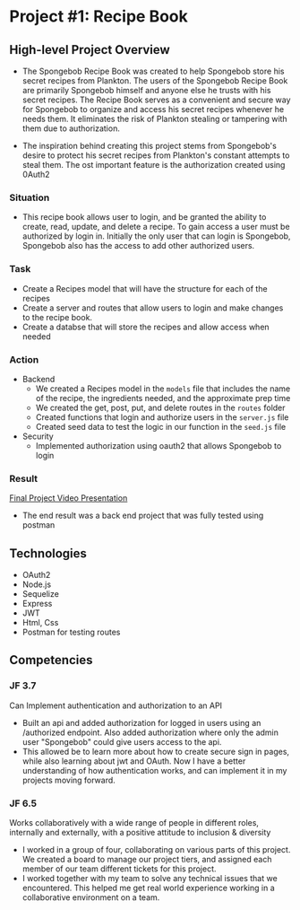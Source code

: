 # Project #1: Recipe Book

## High-level Project Overview

- The Spongebob Recipe Book was created to help Spongebob store his secret recipes from Plankton. The users of the Spongebob Recipe Book are primarily Spongebob himself and anyone else he trusts with his secret recipes. The Recipe Book serves as a convenient and secure way for Spongebob to organize and access his secret recipes whenever he needs them. It eliminates the risk of Plankton stealing or tampering with them due to authorization.

- The inspiration behind creating this project stems from Spongebob's desire to protect his secret recipes from Plankton's constant attempts to steal them. The ost important feature is the authorization created using 0Auth2

### Situation

- This recipe book allows user to login, and be granted the ability to create, read, update, and delete a recipe. To gain access a user must be authorized by login in. Initially the only user that can login is Spongebob, Spongebob also has the access to add other authorized users.

### Task

- Create a Recipes model that will have the structure for each of the recipes
- Create a server and routes that allow users to login and make changes to the recipe book.
- Create a databse that will store the recipes and allow access when needed

### Action

- Backend
  - We created a Recipes model in the `models` file that includes the name of the recipe, the ingredients needed, and the approximate prep time
  - We created the get, post, put, and delete routes in the `routes` folder
  - Created functions that login and authorize users in the `server.js` file
  - Created seed data to test the logic in our function in the `seed.js` file
- Security
  - Implemented authorization using oauth2 that allows Spongebob to login

### Result

[Final Project Video Presentation](https://youtu.be/EvvSNexul6g?si=AMTOg7yzmQDH0Ve)

- The end result was a back end project that was fully tested using postman

## Technologies

- OAuth2
- Node.js
- Sequelize
- Express
- JWT
- Html, Css
- Postman for testing routes

## Competencies

### JF 3.7

Can Implement authentication and authorization to an API

- Built an api and added authorization for logged in users using an /authorized endpoint. Also added authorization where only the admin user "Spongebob" could give users access to the api.
- This allowed be to learn more about how to create secure sign in pages, while also learning about jwt and OAuth. Now I have a better understanding of how authentication works, and can implement it in my projects moving forward.

### JF 6.5

Works collaboratively with a wide range of people in different roles, internally and externally, with a positive attitude to inclusion & diversity

- I worked in a group of four, collaborating on various parts of this project. We created a board to manage our project tiers, and assigned each member of our team different tickets for this project.
- I worked together with my team to solve any technical issues that we encountered. This helped me get real world experience working in a collaborative environment on a team.
